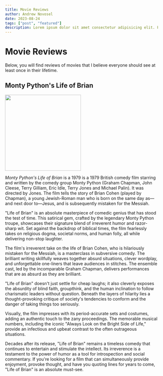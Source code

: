 ```yaml
---
title: Movie Reviews
author: Andrew Novosel
date: 2023-08-24
tags: ["post", "featured"]
description: Lorem ipsum dolor sit amet consectetur adipisicing elit. Perferendis accusantium sit illo neque rem omnis quaerat, nam similique vitae delectus ad magni vel quo maxime, magnam placeat. Reprehenderit, distinctio aliquam?
---
```


<h1 class="text-4xl font-mono text-center">Movie Reviews</h1>
<p class="text-2xl m-4">Below, you will find reviews of movies that I believe everyone should see at least once in their lifetime.</p>

<h2 class="text-2xl m-2 font-bold text-center">Monty Python's Life of Brian</h2>
<img class="mx-auto m-2" src="https://m.media-amazon.com/images/I/51dqIsDjuiL._AC_UF894,1000_QL80_.jpg" width="250px" />

<p class="m-5 text-xl"><i>Monty Python's Life of Brian</i> is a 1979 is a 1979 British comedy film starring and written by the comedy group Monty Python (Graham Chapman, John Cleese, Terry Gilliam, Eric Idle, Terry Jones and Michael Palin). It was directed by Jones. The film tells the story of Brian Cohen (played by Chapman), a young Jewish-Roman man who is born on the same day as—and next door to—Jesus, and is subsequently mistaken for the Messiah.</p>

<p class="m-5 text-xl">"Life of Brian" is an absolute masterpiece of comedic genius that has stood the test of time. This satirical gem, crafted by the legendary Monty Python troupe, showcases their signature blend of irreverent humor and razor-sharp wit. Set against the backdrop of biblical times, the film fearlessly takes on religious dogma, societal norms, and human folly, all while delivering non-stop laughter.</p>

<p class="m-5 text-xl">The film's irreverent take on the life of Brian Cohen, who is hilariously mistaken for the Messiah, is a masterclass in subversive comedy. The brilliant writing skillfully weaves together absurd situations, clever wordplay, and unforgettable one-liners that leave audiences in stitches. The ensemble cast, led by the incomparable Graham Chapman, delivers performances that are as absurd as they are brilliant.</p>

<p class="m-5 text-xl">"Life of Brian" doesn't just settle for cheap laughs; it also cleverly exposes the absurdity of blind faith, groupthink, and the human inclination to follow charismatic leaders without question. Beneath the layers of hilarity lies a thought-provoking critique of society's tendencies to conform and the danger of taking things too seriously.</p>

<p class="m-5 text-xl">Visually, the film impresses with its period-accurate sets and costumes, adding an authentic touch to the zany proceedings. The memorable musical numbers, including the iconic "Always Look on the Bright Side of Life," provide an infectious and upbeat contrast to the often outrageous situations.</p>

<p class="m-5 text-xl">Decades after its release, "Life of Brian" remains a timeless comedy that continues to entertain and stimulate the intellect. Its irreverence is a testament to the power of humor as a tool for introspection and social commentary. If you're looking for a film that can simultaneously provide enjoyment, provoke thought, and have you quoting lines for years to come, "Life of Brian" is an absolute must-see.</p>